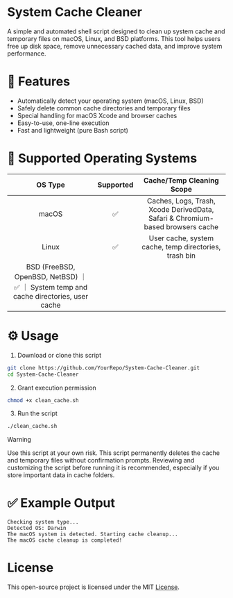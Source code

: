 # System Cache Cleaner
A simple and automated shell script designed to clean up system cache and temporary files on macOS, Linux, and BSD platforms.
This tool helps users free up disk space, remove unnecessary cached data, and improve system performance.

# 🚀 Features
- Automatically detect your operating system (macOS, Linux, BSD)
- Safely delete common cache directories and temporary files
- Special handling for macOS Xcode and browser caches
- Easy-to-use, one-line execution
- Fast and lightweight (pure Bash script)

# 📂 Supported Operating Systems
| OS Type |	Supported |	Cache/Temp Cleaning Scope |
| :-----: | :-------: | :-----------------------: |
| macOS	| ✅ | Caches, Logs, Trash, Xcode DerivedData, Safari & Chromium-based browsers cache |
| Linux |	✅ | User cache, system cache, temp directories, trash bin |
| BSD (FreeBSD, OpenBSD, NetBSD) ｜ ✅ ｜ System temp and cache directories, user cache |

# ⚙️ Usage
1. Download or clone this script
```bash
git clone https://github.com/YourRepo/System-Cache-Cleaner.git
cd System-Cache-Cleaner
```
2. Grant execution permission
```bash
chmod +x clean_cache.sh
``` 
3. Run the script
```bash
./clean_cache.sh
```

> [!WARNING]
> Use this script at your own risk.
> This script permanently deletes the cache and temporary files without confirmation prompts.
> Reviewing and customizing the script before running it is recommended, especially if you store important data in cache folders.

# ✅ Example Output
```
Checking system type...
Detected OS: Darwin
The macOS system is detected. Starting cache cleanup...
The macOS cache cleanup is completed!
```
# License
This open-source project is licensed under the MIT [License](LICENSE).

